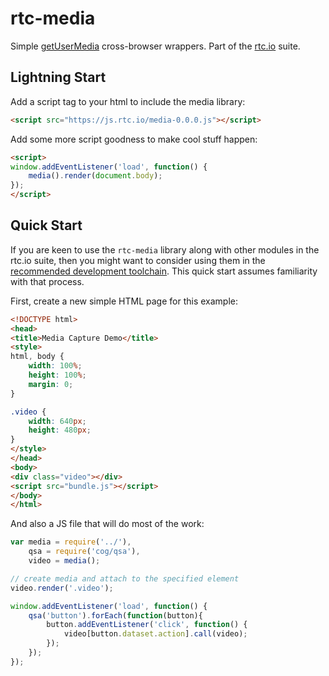 # rtc-media

Simple [getUserMedia](http://dev.w3.org/2011/webrtc/editor/getusermedia.html) cross-browser wrappers.  Part of the [rtc.io](http://rtc.io/) suite.

## Lightning Start

Add a script tag to your html to include the media library:

```html
<script src="https://js.rtc.io/media-0.0.0.js"></script>
```

Add some more script goodness to make cool stuff happen:

```html
<script>
window.addEventListener('load', function() {
	media().render(document.body);
});
</script>
```

## Quick Start

If you are keen to use the `rtc-media` library along with other modules in the rtc.io suite, then you might want to consider using them in the [recommended development toolchain](http://docs.rtc.io/development-toolchain).  This quick start assumes familiarity with that process.

First, create a new simple HTML page for this example:

<!-- @import demo/index.html -->
```html
<!DOCTYPE html>
<head>
<title>Media Capture Demo</title>
<style>
html, body {
    width: 100%;
    height: 100%;
    margin: 0;
}

.video {
    width: 640px;
    height: 480px;
}
</style>
</head>
<body>
<div class="video"></div>
<script src="bundle.js"></script>
</body>
</html>
```

And also a JS file that will do most of the work:

<!-- @import demo/index.js -->
```js
var media = require('../'),
	qsa = require('cog/qsa'),
    video = media();

// create media and attach to the specified element
video.render('.video');

window.addEventListener('load', function() {
	qsa('button').forEach(function(button){ 
		button.addEventListener('click', function() {
			video[button.dataset.action].call(video);
		});
	});
});
``` 
